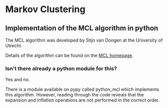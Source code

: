# Markov Clustering

## Implementation of the MCL algorithm in python

The MCL algorithm was developed by Stijn van Dongen at the University of Utrecht.

Details of the algorithm can be found on the [MCL homepage](https://micans.org/mcl/).

### Isn't there already a python module for this?

Yes and no.

There is a module available on pypy called python_mcl which implements this algorithm.
However, reading through the code reveals that the expansion and inflation operations are not performed in the correct order.
 
